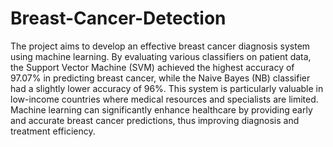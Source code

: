 # Breast-Cancer-Detection
The project aims to develop an effective breast cancer diagnosis system using machine learning. By evaluating various classifiers on patient data, the Support Vector Machine (SVM) achieved the highest accuracy of 97.07% in predicting breast cancer, while the Naive Bayes (NB) classifier had a slightly lower accuracy of 96%. This system is particularly valuable in low-income countries where medical resources and specialists are limited. Machine learning can significantly enhance healthcare by providing early and accurate breast cancer predictions, thus improving diagnosis and treatment efficiency.
